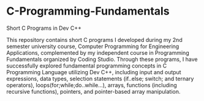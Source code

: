 # C-Programming-Fundamentals
Short C Programs in Dev C++

This repository contains short C programs I developed during my 2nd semester university course, Computer Programming for Engineering Applications, 
complemented by my independent course in Programming Fundamentals organized by Coding Studio.
Through these programs, I have successfully explored fundamental programming concepts in C Programming Language utilizing Dev C++,
including input and output expressions, data types, selection statements (if..else; switch; and ternary operators), loops(for;while;do..while...), 
arrays, functions (including recursive functions), pointers, and pointer-based array manipulation.


